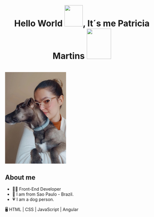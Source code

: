 <h1 align="center">Hello World <img src="https://i.pinimg.com/originals/28/02/00/28020003d4a493c78d8202ba6c35f179.gif" width="60px" height="70px">, It´s me Patricia Martins
<img src = "https://octodex.github.com/images/spidertocat.png" width ="80px" height="100px"> </h1>
<p align ="left">
 </br>

<img src = "img/patricia_and_thor.jfif" width ="200px">

 
## About me
- 👩‍💻 Front-End Developer
- 📍 I am from Sao Paulo - Brazil.
- 💗 I am a dog person.

🖥️ HTML | CSS | JavaScript | Angular
</br> </br>